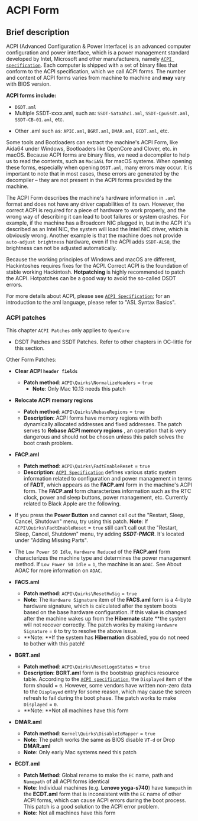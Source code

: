 # ACPI Form

## Brief description

ACPI (Advanced Configuration & Power Interface) is an advanced computer configuration and power interface, which is a power management standard developed by Intel, Microsoft and other manufacturers, namely [`ACPI specification`](https://www.acpica.org/documentation). Each computer is shipped with a set of binary files that conform to the ACPI specification, which we call ACPI forms. The number and content of ACPI forms varies from machine to machine and **may** vary with BIOS version. 

**ACPI forms include:**

* `DSDT.aml`
* Multiple SSDT-xxxx.aml, such as: `SSDT-SataAhci.aml`, `SSDT-CpuSsdt.aml`, `SSDT-CB-01.aml`, etc.
- Other .aml such as: `APIC.aml`, `BGRT.aml`, `DMAR.aml`, `ECDT.aml`, etc.

Some tools and Bootloaders can extract the machine's ACPI Form, like Aida64 under Windows, Bootloaders like OpenCore and Clover, etc. in macOS. Because ACPI forms are binary files, we need a decompiler to help us to read the contents, such as `MaciASL` for macOS systems. When opening these forms, especially when opening `DSDT.aml`, many errors may occur. It is important to note that in most cases, these errors are generated by the decompiler – they are not present in the ACPI forms provided by the machine.

The ACPI Form describes the machine's hardware information in `.aml` format and does not have any driver capabilities of its own. However, the correct ACPI is required for a piece of hardware to work properly, and the wrong way of describing it can lead to boot failures or system crashes. For example, if the machine has a Broadcom NIC plugged in, but in the ACPI it's described as an Intel NIC, the system will load the Intel NIC driver, which is obviously wrong. Another example is that the machine does not provide `auto-adjust brightness` hardware, even if the ACPI adds `SSDT-ALS0`, the brightness can not be adjusted automatically.

Because the working principles of Windows and macOS are different, Hackintoshes requires fixes for the ACPI. Correct ACPI is the foundation of stable working Hackintosh. **Hotpatching** is highly recommended to patch the ACPI. Hotpatches can be a good way to avoid the so-called DSDT errors.

For more details about ACPI, please see [`ACPI Specification`](https://www.acpica.org/documentation); for an introduction to the aml language, please refer to "ASL Syntax Basics".

### ACPI patches
This chapter `ACPI Patches` only applies to `OpenCore`

- DSDT Patches and SSDT Patches. Refer to other chapters in OC-little for this section.

Other Form Patches:

- **Clear ACPI `header fields`** 
  - **Patch method**: `ACPI\Quirks\NormalizeHeaders` = `true` 
    - **Note**: Only Mac 10.13 needs this patch
- **Relocate ACPI memory regions** 
    - **Patch method**: `ACPI\Quirks\RebaseRegions` = `true` 
    - **Description**: ACPI forms have memory regions with both dynamically allocated addresses and fixed addresses. The patch serves to **Rebase ACPI memory regions** , an operation that is very dangerous and should not be chosen unless this patch solves the boot crash problem.
- **FACP.aml** 
  - **Patch method**: `ACPI\Quirks\FadtEnableReset` = `true` 
  - **Description**: [`ACPI Specification`](https://www.acpica.org/documentation) defines various static system information related to configuration and power management in terms of **FADT**, which appears as the **FACP.aml** form in the machine's ACPI form. The **FACP.aml** form characterizes information such as the RTC clock, power and sleep buttons, power management, etc. Currently related to Black Apple are the following.
 - If you press the **Power Button** and cannot call out the "Restart, Sleep, Cancel, Shutdown" menu, try using this patch.
**Note**: If `ACPI\Quirks\FadtEnableReset` = `true` still can't call out the "Restart, Sleep, Cancel, Shutdown" menu, try adding ***SSDT-PMCR***. It's located under  "Adding Missing Parts".
 - The `Low Power S0 Idle`, `Hardware Reduced` of the **FACP.aml** form characterizes the machine type and determines the power management method. If `Low Power S0 Idle` = `1`, the machine is an `AOAC`. See About AOAC for more information on `AOAC`.
    
  - **FACS.aml** 
    - **Patch method**: `ACPI\Quirks\ResetHwSig` = `true` 
    - **Note**: The `Hardware Signature` item of the **FACS.aml** form is a 4-byte hardware signature, which is calculated after the system boots based on the base hardware configuration. If this value is changed after the machine wakes up from the **Hibernate** state **the system will not recover correctly. The patch works by making `Hardware Signature` = `0` to try to resolve the above issue.
    - **Note: **If the system has **Hibernation** disabled, you do not need to bother with this patch!
  - **BGRT.aml** 
    - **Patch method**: `ACPI\Quirks\ResetLogoStatus` = `true` 
    - **Description**: **BGRT.aml** form is the bootstrap graphics resource table. According to the [`ACPI specification`](https://www.acpica.org/documentation), the `Displayed` item of the form should = `0`. However, some vendors have written non-zero data to the `Displayed` entry for some reason, which may cause the screen refresh to fail during the boot phase. The patch works to make `Displayed` = `0`.
    - **Note: **Not all machines have this form
  - **DMAR.aml** 
    - **Patch method**: `Kernel\Quirks\DisableIoMapper` = `true` 
    - **Note**: The patch works the same as BIOS disable `VT-d` or Drop **DMAR.aml** 
    - **Note**: Only early Mac systems need this patch
  - **ECDT.aml** 
    - **Patch Method**: Global rename to make the `EC` name, path and `Namepath` of all ACPI forms identical
    - **Note**: Individual machines (e.g. **Lenovo yoga-s740**) have `Namepath` in the **ECDT.aml** form that is inconsistent with the `EC` name of other ACPI forms, which can cause ACPI errors during the boot process. This patch is a good solution to the ACPI error problem.
    - **Note**: Not all machines have this form

